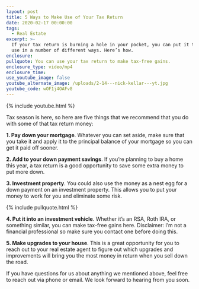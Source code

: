 ```yaml
---
layout: post
title: 5 Ways to Make Use of Your Tax Return
date: 2020-02-17 00:00:00
tags:
  - Real Estate
excerpt: >-
  If your tax return is burning a hole in your pocket, you can put it to good
  use in a number of different ways. Here’s how.
enclosure:
pullquote: You can use your tax return to make tax-free gains.
enclosure_type: video/mp4
enclosure_time:
use_youtube_image: false
youtube_alternate_image: /uploads/2-14---nick-kellar---yt.jpg
youtube_code: wOF1j4OAFv8
---
```


{% include youtube.html %}

Tax season is here, so here are five things that we recommend that you do with some of that tax return money:

**1\. Pay down your mortgage**. Whatever you can set aside, make sure that you take it and apply it to the principal balance of your mortgage so you can get it paid off sooner.

**2\. Add to your down payment savings**. If you’re planning to buy a home this year, a tax return is a good opportunity to save some extra money to put more down.

**3\. Investment property**. You could also use the money as a nest egg for a down payment on an investment property. This allows you to put your money to work for you and eliminate some risk.

{% include pullquote.html %}

**4\. Put it into an investment vehicle**. Whether it’s an RSA, Roth IRA, or something similar, you can make tax-free gains here. Disclaimer: I’m not a financial professional so make sure you contact one before doing this.

**5\. Make upgrades to your house**. This is a great opportunity for you to reach out to your real estate agent to figure out which upgrades and improvements will bring you the most money in return when you sell down the road.

If you have questions for us about anything we mentioned above, feel free to reach out via phone or email. We look forward to hearing from you soon.